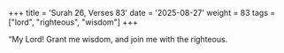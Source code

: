 +++
title = 'Surah 26, Verses 83'
date = '2025-08-27'
weight = 83
tags = ["lord", "righteous", "wisdom"]
+++

“My Lord! Grant me wisdom, and join me with the righteous.